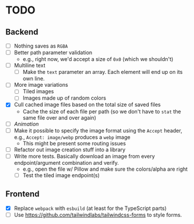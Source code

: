 # TODO

## Backend

- [ ] Nothing saves as `RGBA`
- [ ] Better path parameter validation
  - e.g., right now, we'd accept a size of `0x0` (which we shouldn't)
- [ ] Multiline text
  - [ ] Make the `text` parameter an array. Each element will end up on its own line.
- [ ] More image variations
  - [ ] Tiled images
  - [ ] Images made up of random colors
- [x] Cull cached image files based on the total size of saved files
  - Cache the size of each file per path (so we don't have to `stat` the same file over and over again)
- [ ] _Animation_
- [ ] Make it possible to specify the image format using the `Accept` header, e.g., `Accept: image/webp` produces a `webp` image
  - This might be present some routing issues
- [ ] Refactor out image creation stuff into a library
- [ ] Write more tests. Basically download an image from every endpoint/argument combination and verify.
  - e.g., open the file w/ Pillow and make sure the colors/alpha are right
  - [ ] Test the tiled image endpoint(s)

## Frontend

- [x] Replace `webpack` with `esbuild` (at least for the TypeScript parts)
- [ ] Use <https://github.com/tailwindlabs/tailwindcss-forms> to style forms.
